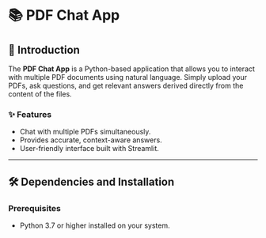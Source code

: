 # 📚 PDF Chat App

## 🚀 Introduction
The **PDF Chat App** is a Python-based application that allows you to interact with multiple PDF documents using natural language. Simply upload your PDFs, ask questions, and get relevant answers derived directly from the content of the files.

### ✨ Features
- Chat with multiple PDFs simultaneously.
- Provides accurate, context-aware answers.
- User-friendly interface built with Streamlit.

---

## 🛠️ Dependencies and Installation

### Prerequisites
- Python 3.7 or higher installed on your system.
